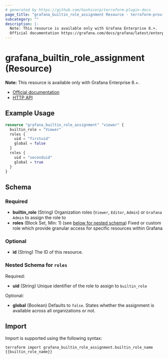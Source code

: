 ```yaml
---
# generated by https://github.com/hashicorp/terraform-plugin-docs
page_title: "grafana_builtin_role_assignment Resource - terraform-provider-grafana"
subcategory: ""
description: |-
  Note: This resource is available only with Grafana Enterprise 8.+.
  Official documentation https://grafana.com/docs/grafana/latest/enterprise/access-control/HTTP API https://grafana.com/docs/grafana/latest/http_api/access_control/
---
```


# grafana_builtin_role_assignment (Resource)

**Note:** This resource is available only with Grafana Enterprise 8.+.

* [Official documentation](https://grafana.com/docs/grafana/latest/enterprise/access-control/)
* [HTTP API](https://grafana.com/docs/grafana/latest/http_api/access_control/)

## Example Usage

```terraform
resource "grafana_builtin_role_assignment" "viewer" {
  builtin_role = "Viewer"
  roles {
    uid = "firstuid"
    global = false
  }
  roles {
    uid = "seconduid"
    global = true
  }
}
```

<!-- schema generated by tfplugindocs -->
## Schema

### Required

- **builtin_role** (String) Organization roles (`Viewer`, `Editor`, `Admin`) or `Grafana Admin` to assign the role to
- **roles** (Block Set, Min: 1) (see [below for nested schema](#nestedblock--roles)) Fixed or custom role which provide granular access for specific resources within Grafana

### Optional

- **id** (String) The ID of this resource.

<a id="nestedblock--roles"></a>
### Nested Schema for `roles`

Required:

- **uid** (String) Unique identifier of the role to assign to `builtin_role`

Optional:

- **global** (Boolean) Defaults to `false`. States whether the assignment is available across all organizations or not.

## Import

Import is supported using the following syntax:

```shell
terraform import grafana_builtin_role_assignment.builtin_role_name {{builtin_role_name}}
```
